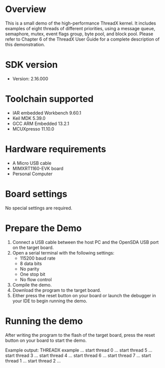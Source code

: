Overview
========
This is a small demo of the high-performance ThreadX kernel. It includes
examples of eight threads of different priorities, using a message queue,
semaphore, mutex, event flags group, byte pool, and block pool. Please
refer to Chapter 6 of the ThreadX User Guide for a complete description
of this demonstration.


SDK version
===========
- Version: 2.16.000

Toolchain supported
===================
- IAR embedded Workbench  9.60.1
- Keil MDK  5.39.0
- GCC ARM Embedded  13.2.1
- MCUXpresso  11.10.0

Hardware requirements
=====================
- A Micro USB cable
- MIMXRT1160-EVK board
- Personal Computer

Board settings
==============
No special settings are required.

Prepare the Demo
================
1.  Connect a USB cable between the host PC and the OpenSDA USB port on the target board.
2.  Open a serial terminal with the following settings:
    - 115200 baud rate
    - 8 data bits
    - No parity
    - One stop bit
    - No flow control
3.  Compile the demo.
4.  Download the program to the target board.
5.  Either press the reset button on your board or launch the debugger in your IDE to begin running the demo.

Running the demo
================
After writing the program to the flash of the target board,
press the reset button on your board to start the demo.

Example output:
THREADX example ...
start thread 0 ...
start thread 5 ...
start thread 3 ...
start thread 4 ...
start thread 6 ...
start thread 7 ...
start thread 1 ...
start thread 2 ...
